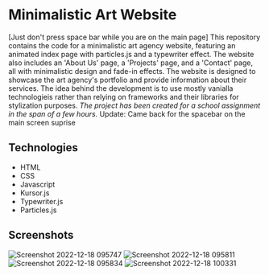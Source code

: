 # Minimalistic Art Website
[Just don't press space bar while you are on the main page]
This repository contains the code for a minimalistic art agency website, featuring an animated index page with particles.js and a typewriter effect. The website also includes an 'About Us' page, a 'Projects' page, and a 'Contact' page, all with minimalistic design and fade-in effects. The website is designed to showcase the art agency's portfolio and provide information about their services.
The idea behind the development is to use mostly vanialla technologieis rather than relying on frameworks and their libraries for stylization purposes.
*The project has been created for a school assignment in the span of a few hours.*
Update: Came back for the spacebar on the main screen suprise
## Technologies
- HTML
- CSS
- Javascript 
- Kursor.js
- Typewriter.js
- Particles.js

## Screenshots

![Screenshot 2022-12-18 095747](https://user-images.githubusercontent.com/43994025/208287734-724a5cba-d36c-43fb-bf7e-ee766410fa5f.png)
![Screenshot 2022-12-18 095811](https://user-images.githubusercontent.com/43994025/208287735-ddf08c0f-575e-4570-ba44-550143bd769b.png)
![Screenshot 2022-12-18 095834](https://user-images.githubusercontent.com/43994025/208287736-8fbb05fa-5b85-4f0a-81d4-443f7631973d.png)
![Screenshot 2022-12-18 100331](https://user-images.githubusercontent.com/43994025/208287737-0e75e482-2e0b-4dd1-ac0b-d26de584be3f.png)
